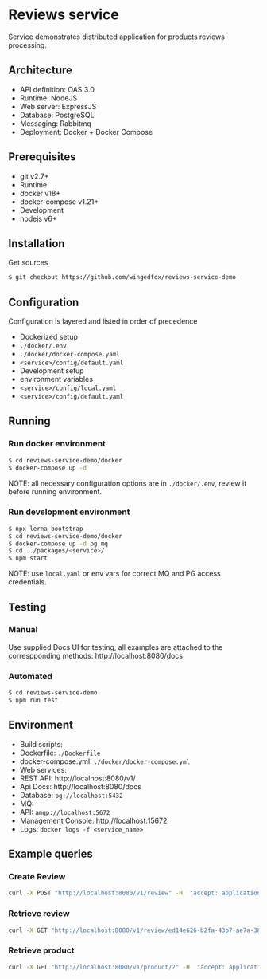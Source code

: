 Reviews service
=======================
Service demonstrates distributed application for products reviews processing.

Architecture
------------
* API definition: OAS 3.0
* Runtime: NodeJS
* Web server: ExpressJS
* Database: PostgreSQL
* Messaging: Rabbitmq
* Deployment: Docker + Docker Compose

Prerequisites
-------------
* git v2.7+
* Runtime
 * docker v18+
 * docker-compose v1.21+
* Development
 * nodejs v6+

Installation
------------
Get sources
```bash
$ git checkout https://github.com/wingedfox/reviews-service-demo
```

Configuration
-------------
Configuration is layered and listed in order of precedence
* Dockerized setup
 * `./docker/.env`
 * `./docker/docker-compose.yaml`
 * `<service>/config/default.yaml`
* Development setup
 * environment variables
 * `<service>/config/local.yaml`
 * `<service>/config/default.yaml`

Running
-------
### Run docker environment
```bash
$ cd reviews-service-demo/docker
$ docker-compose up -d
```
NOTE: all necessary configuration options are in `./docker/.env`, review it before running environment.

### Run development environment
```bash
$ npx lerna bootstrap
$ cd reviews-service-demo/docker
$ docker-compose up -d pg mq
$ cd ../packages/<service>/
$ npm start
```
NOTE: use `local.yaml` or env vars for correct MQ and PG access credentials.

Testing
-------

### Manual
Use supplied Docs UI for testing, all examples are attached to the correspponding methods: http://localhost:8080/docs

### Automated
```bash
$ cd reviews-service-demo
$ npm run test
```

Environment
-----------
* Build scripts:
 * Dockerfile: `./Dockerfile`
 * docker-compose.yml: `./docker/docker-compose.yml`
* Web services:
 * REST API: http://localhost:8080/v1/
 * Api Docs: http://localhost:8080/docs
* Database: `pg://localhost:5432`
* MQ:
 * API: `amqp://localhost:5672`
 * Management Console: http://localhost:15672
* Logs: `docker logs -f <service_name>`

Example queries
---------------
### Create Review
```bash
curl -X POST "http://localhost:8080/v1/review" -H  "accept: application/json" -H  "Content-Type: application/json" -d "{\"name\":\"Elvis Presley\",\"email\":\"theking@elvismansion.com\",\"productid\":\"2\",\"rating\":4,\"review\":\"Shit. Cause there's, no room to rhumba in a sports car\You can't move forward or back\There's no room to do what the beat tells you to\Without throwing your spine outta wack\"}"
```

### Retrieve review
```bash
curl -X GET "http://localhost:8080/v1/review/ed14e626-b2fa-43b7-ae7a-38ae7525143f" -H  "accept: application/json"
```

### Retrieve product
```bash
curl -X GET "http://localhost:8080/v1/product/2" -H  "accept: application/json"
```
